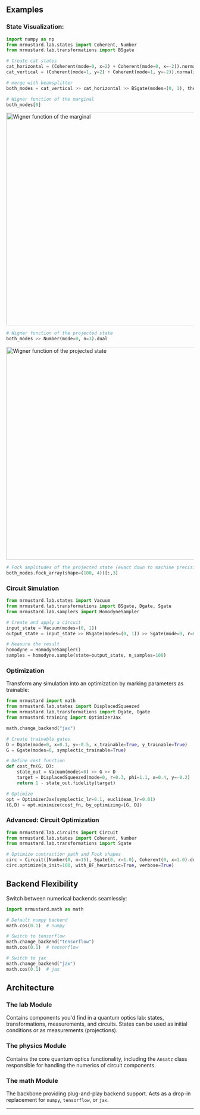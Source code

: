 ## Examples

### State Visualization:

```python
import numpy as np
from mrmustard.lab.states import Coherent, Number
from mrmustard.lab.transformations import BSgate

# Create cat states
cat_horizontal = (Coherent(mode=0, x=2) + Coherent(mode=0, x=-2)).normalize()
cat_vertical = (Coherent(mode=1, y=2) + Coherent(mode=1, y=-2)).normalize()

# merge with beamsplitter
both_modes = cat_vertical >> cat_horizontal >> BSgate(modes=(0, 1), theta=np.pi/4)

# Wigner function of the marginal
both_modes[0]
```

<img width="571" alt="Wigner function of the marginal" src="https://github.com/user-attachments/assets/85477eef-abd3-4fe3-a00f-c0a6b1dc0260" />

```python
# Wigner function of the projected state
both_modes >> Number(mode=0, n=3).dual
```

<img width="571" alt="Wigner function of the projected state" src="https://github.com/user-attachments/assets/1f4367d2-1dbd-4088-baed-d66e294b554b" />

```python
# Fock amplitudes of the projected state (exact down to machine precision)
both_modes.fock_array(shape=(100, 4))[:,3]
```

### Circuit Simulation

```python
from mrmustard.lab.states import Vacuum
from mrmustard.lab.transformations import BSgate, Dgate, Sgate
from mrmustard.lab.samplers import HomodyneSampler

# Create and apply a circuit
input_state = Vacuum(modes=(0, 1))
output_state = input_state >> BSgate(modes=(0, 1)) >> Sgate(mode=0, r=0.5) >> Dgate(mode=1, x=0.5)

# Measure the result
homodyne = HomodyneSampler()
samples = homodyne.sample(state=output_state, n_samples=100)
```

### Optimization

Transform any simulation into an optimization by marking parameters as trainable:

```python
from mrmustard import math
from mrmustard.lab.states import DisplacedSqueezed
from mrmustard.lab.transformations import Dgate, Ggate
from mrmustard.training import OptimizerJax

math.change_backend("jax")

# Create trainable gates
D = Dgate(mode=0, x=0.1, y=-0.5, x_trainable=True, y_trainable=True)
G = Ggate(modes=0, symplectic_trainable=True)

# Define cost function
def cost_fn(G, D):
    state_out = Vacuum(modes=0) >> G >> D
    target = DisplacedSqueezed(mode=0, r=0.3, phi=1.1, x=0.4, y=-0.2)
    return 1 - state_out.fidelity(target)

# Optimize
opt = OptimizerJax(symplectic_lr=0.1, euclidean_lr=0.01)
(G,D) = opt.minimize(cost_fn, by_optimizing=[G, D])
```

### Advanced: Circuit Optimization

```python
from mrmustard.lab.circuits import Circuit
from mrmustard.lab.states import Coherent, Number
from mrmustard.lab.transformations import Sgate

# Optimize contraction path and Fock shapes
circ = Circuit([Number(0, n=15), Sgate(0, r=1.0), Coherent(0, x=1.0).dual])
circ.optimize(n_init=100, with_BF_heuristic=True, verbose=True)
```

## Backend Flexibility

Switch between numerical backends seamlessly:

```python
import mrmustard.math as math

# Default numpy backend
math.cos(0.1)  # numpy

# Switch to tensorflow
math.change_backend("tensorflow")
math.cos(0.1)  # tensorflow

# Switch to jax
math.change_backend("jax")
math.cos(0.1)  # jax
```

## Architecture

### The lab Module

Contains components you'd find in a quantum optics lab: states, transformations, measurements, and circuits. States can be used as initial conditions or as measurements (projections).

### The physics Module

Contains the core quantum optics functionality, including the `Ansatz` class responsible for handling the numerics of circuit components.

### The math Module

The backbone providing plug-and-play backend support. Acts as a drop-in replacement for `numpy`, `tensorflow`, or `jax`.

---
